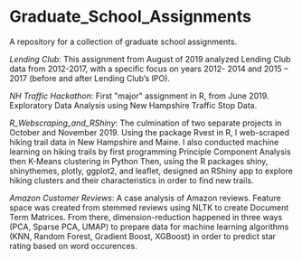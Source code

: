 # Graduate_School_Assignments
A repository for a collection of graduate school assignments.

*Lending Club*: This assignment from August of 2019 analyzed Lending Club data from 2012-2017, with a specific focus on years 2012- 2014 and 2015 – 2017 (before and after Lending Club’s IPO).

*NH Traffic Hackathon*: First "major" assignment in R, from June 2019. Exploratory Data Analysis using New Hampshire Traffic Stop Data.

*R_Webscraping_and_RShiny*: The culmination of two separate projects in October and November 2019. Using the package Rvest in R, I web-scraped hiking trail data in New Hampshire and Maine. I also conducted machine learning on hiking trails by first programming Principle Component Analysis then K-Means clustering in Python Then, using the R packages shiny, shinythemes, plotly, ggplot2, and leaflet, designed an RShiny app to explore hiking clusters and their characteristics in order to find new trails.

*Amazon Customer Reviews*: A case analysis of Amazon reviews. Feature space was created from stemmed reviews using NLTK to create Document Term Matrices. From there, dimension-reduction happened in three ways (PCA, Sparse PCA, UMAP) to prepare data for machine learning algorithms (KNN, Random Forest, Gradient Boost, XGBoost) in order to predict star rating based on word occurences. 
